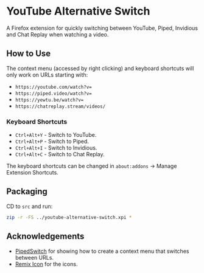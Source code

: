 # YouTube Alternative Switch

A Firefox extension for quickly switching between YouTube, Piped, Invidious and Chat Replay when watching a video.

## How to Use

The context menu (accessed by right clicking) and keyboard shortcuts will only work on URLs starting with:

- `https://youtube.com/watch?v=`
- `https://piped.video/watch?v=`
- `https://yewtu.be/watch?v=`
- `https://chatreplay.stream/videos/`

### Keyboard Shortcuts

- `Ctrl+Alt+Y` - Switch to YouTube.
- `Ctrl+Alt+P` - Switch to Piped.
- `Ctrl+Alt+I` - Switch to Invidious.
- `Ctrl+Alt+C` - Switch to Chat Replay.

The keyboard shortcuts can be changed in `about:addons` -> Manage Extension Shortcuts.

## Packaging

CD to `src` and run:

```bash
zip -r -FS ../youtube-alternative-switch.xpi *
```

## Acknowledgements

- [PipedSwitch](https://github.com/AnkhSquirrel/PipedSwitch) for showing how to create a context menu that switches between URLs.
- [Remix Icon](https://remixicon.com/) for the icons.
